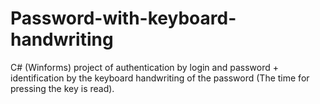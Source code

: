 # Password-with-keyboard-handwriting
C# (Winforms) project of authentication by login and password + identification by the keyboard handwriting of the password (The time for pressing the key is read). 
